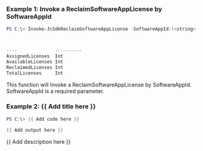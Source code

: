 ### Example 1: Invoke a ReclaimSoftwareAppLicense by SoftwareAppId
```powershell
PS C:\> Invoke-JcSdkReclaimSoftwareAppLicense -SoftwareAppId:(<string>)



----              ----------
AssignedLicenses  Int
AvailableLicenses Int
ReclaimedLicenses Int
TotalLicenses     Int


```

This function will Invoke a ReclaimSoftwareAppLicense by SoftwareAppId. SoftwareAppId is a required parameter.

### Example 2: {{ Add title here }}
```powershell
PS C:\> {{ Add code here }}

{{ Add output here }}
```

{{ Add description here }}

